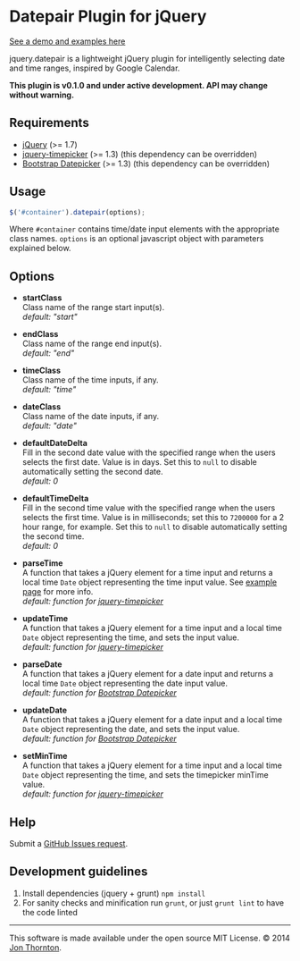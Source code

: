 Datepair Plugin for jQuery
========================

[See a demo and examples here](http://jonthornton.github.com/jquery-datepair)

jquery.datepair is a lightweight jQuery plugin for intelligently selecting date and time ranges, inspired by Google Calendar.

**This plugin is v0.1.0 and under active development. API may change without warning.**

Requirements
------------
* [jQuery](http://jquery.com/) (>= 1.7)
* [jquery-timepicker](https://github.com/jonthornton/jquery-datepicker) (>= 1.3) (this dependency can be overridden)
* [Bootstrap Datepicker](https://github.com/eternicode/bootstrap-datepicker) (>= 1.3) (this dependency can be overridden)

Usage
-----

```javascript
$('#container').datepair(options);
```

Where ```#container``` contains time/date input elements with the appropriate class names. ```options``` is an optional javascript object with parameters explained below.

Options
-------

- **startClass**  
Class name of the range start input(s).  
*default: "start"*

- **endClass**  
Class name of the range end input(s).  
*default: "end"*

- **timeClass**  
Class name of the time inputs, if any.  
*default: "time"*

- **dateClass**  
Class name of the date inputs, if any.  
*default: "date"*

- **defaultDateDelta**  
Fill in the second date value with the specified range when the users selects the first date. Value is in days. Set this to ```null``` to disable automatically setting the second date.  
*default: 0*

- **defaultTimeDelta**  
Fill in the second time value with the specified range when the users selects the first time. Value is in milliseconds; set this to ```7200000``` for a 2 hour range, for example. Set this to ```null``` to disable automatically setting the second time.  
*default: 0*

- **parseTime**  
A function that takes a jQuery element for a time input and returns a local time ```Date``` object representing the time input value. See [example page](http://jonthornton.github.com/jquery-datepair) for more info.  
*default: function for [jquery-timepicker](https://github.com/jonthornton/jquery-datepicker)*

- **updateTime**  
A function that takes a jQuery element for a time input and a local time ```Date``` object representing the time, and sets the input value.  
*default: function for [jquery-timepicker](https://github.com/jonthornton/jquery-datepicker)*

- **parseDate**  
A function that takes a jQuery element for a date input and returns a local time ```Date``` object representing the date input value.  
*default: function for [Bootstrap Datepicker](https://github.com/eternicode/bootstrap-datepicker)*

- **updateDate**  
A function that takes a jQuery element for a date input and a local time ```Date``` object representing the date, and sets the input value.  
*default: function for [Bootstrap Datepicker](https://github.com/eternicode/bootstrap-datepicker)*

- **setMinTime**  
A function that takes a jQuery element for a time input and a local time ```Date``` object representing the time, and sets the timepicker minTime value.  
*default: function for [jquery-timepicker](https://github.com/jonthornton/jquery-datepicker)*


Help
----

Submit a [GitHub Issues request](https://github.com/jonthornton/jquery-datepicker/issues/new).

Development guidelines
----------------------

1. Install dependencies (jquery + grunt) `npm install`
2. For sanity checks and minification run `grunt`, or just `grunt lint` to have the code linted

- - -

This software is made available under the open source MIT License. &copy; 2014 [Jon Thornton](http://www.jonthornton.com).
